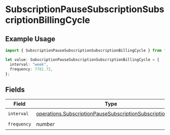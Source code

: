 # SubscriptionPauseSubscriptionSubscriptionBillingCycle

## Example Usage

```typescript
import { SubscriptionPauseSubscriptionSubscriptionBillingCycle } from "jani-payments/models/operations";

let value: SubscriptionPauseSubscriptionSubscriptionBillingCycle = {
  interval: "week",
  frequency: 7781.72,
};
```

## Fields

| Field                                                                                                                                        | Type                                                                                                                                         | Required                                                                                                                                     | Description                                                                                                                                  |
| -------------------------------------------------------------------------------------------------------------------------------------------- | -------------------------------------------------------------------------------------------------------------------------------------------- | -------------------------------------------------------------------------------------------------------------------------------------------- | -------------------------------------------------------------------------------------------------------------------------------------------- |
| `interval`                                                                                                                                   | [operations.SubscriptionPauseSubscriptionSubscriptionInterval](../../models/operations/subscriptionpausesubscriptionsubscriptioninterval.md) | :heavy_check_mark:                                                                                                                           | N/A                                                                                                                                          |
| `frequency`                                                                                                                                  | *number*                                                                                                                                     | :heavy_check_mark:                                                                                                                           | N/A                                                                                                                                          |